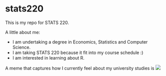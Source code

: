 # stats220

This is my repo for STATS 220. 

A little about me:

- I am undertaking a degree in Economics, Statistics and Computer Science. 
- I am taking STATS 220 because it fit into my course schedule :)
- I am interested in learning about R.

A meme that captures how I currently feel about my university studies is ![]([https://i.kym-cdn.com/entries/icons/original/000/004/592/misc-jackie-chan-l.jpg](https://www.reddit.com/r/statisticsmemes/comments/qlpsvn/stop_doing_statistics/))
